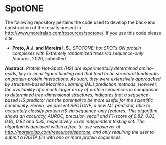 # SpotONE

The following repository pertains the code used to develop the back-end construction of the results present in http://www.moreiralab.com/resources/spotone/. If you use this code please cite:

- **Preto, A.J. and Moreira I. S.**, *SPOTONE: hot SPOTs ON protein complexes with Extremely randomized trees via sequence-only features*, 2020, submitted

**Abstract**: *Protein Hot-Spots (HS) are experimentally determined amino-acids, key to small ligand binding and that tend to be structural landmarks on protein-protein interactions. As such, they were extensively approached by structure-based Machine Learning (ML) prediction methods. However, the availability of a much larger array of protein sequences in comparison to determined tree-dimensional structures, indicates that a sequence-based HS predictor has the potential to be more useful for the scientific community. Herein, we present SPOTONE, a new ML predictor, able to accurately classify protein HS via sequence-only features. This algorithm shows an accuracy, AUROC, precision, recall and F1-score of 0.82, 0.83, 0.91, 0.82 and 0.85, respectively, in an independent testing set. The algorithm is deployed within a free-to-use webserver at http://moreiralab.com/resources/spotone, and only requiring the user to submit a FASTA file with one or more protein sequences.*
